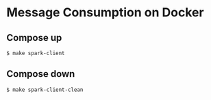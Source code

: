 # Message Consumption on Docker

## Compose up
```shell
$ make spark-client
```

## Compose down
```shell
$ make spark-client-clean
```